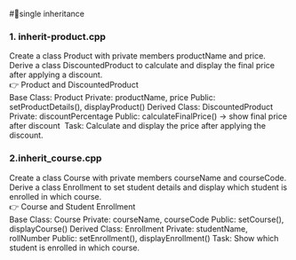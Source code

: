 #🔹single inheritance
### 1.	inherit-product.cpp	<br>	
Create a class Product with private members productName and price. Derive a class DiscountedProduct to calculate and display the final price after applying a discount.<br>
👉 Product and DiscountedProduct<br>
Base Class: Product Private: productName, price Public: setProductDetails(), displayProduct()
Derived Class: DiscountedProduct Private: discountPercentage Public: calculateFinalPrice() → show final price after discount
 Task: Calculate and display the price after applying the discount.

### 2.inherit_course.cpp<br>
Create a class Course with private members courseName and courseCode. Derive a class Enrollment to set student details and display which student is enrolled in which course.<br>
👉 Course and Student Enrollment<br>
Base Class: Course Private: courseName, courseCode Public: setCourse(), displayCourse()
Derived Class: Enrollment Private: studentName, rollNumber Public: setEnrollment(), displayEnrollment()
Task: Show which student is enrolled in which course.
